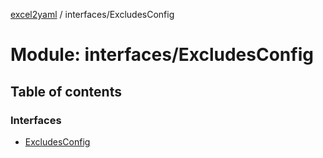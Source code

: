 [excel2yaml](../README.md) / interfaces/ExcludesConfig

# Module: interfaces/ExcludesConfig

## Table of contents

### Interfaces

- [ExcludesConfig](../interfaces/interfaces_ExcludesConfig.ExcludesConfig.md)
